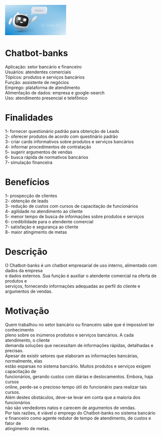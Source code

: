 ![chatbot](https://github.com/JZanataNeto/chatbot-banks/blob/973e57f9aa76afb106819d16d991a43c386a4848/chatbot.jpg)
# Chatbot-banks
Aplicação: setor bancário e financeiro  
Usuários: atendentes comerciais  
Tópicos: produtos e serviços bancários  
Função: assistente de negócios  
Emprego: plataforma de atendimento  
Alimentação de dados: empresa e google-search  
Uso: atendimento presencial e telefônico  
# Finalidades  
1- fornecer questionário padrão para obtenção de Leads  
2- oferecer produtos de acordo com questinário padrão  
3- criar cards informativos sobre produtos e serviços bancários  
4- informar procedimentos de contratação  
5- sugerir argumentos de vendas  
6- busca rápida de normativos bancários  
7- simulação financeira  
# Benefícios  
1- prospecção de clientes  
2- obtenção de leads  
3- redução de custos com cursos de capacitação de funcionários  
4- agilidade no atendimento ao cliente  
5- menor tempo de busca de informações sobre produtos e serviços  
6- credibilidade para o atendente comercial  
7- satisfação e segurança ao cliente  
8- maior atingimento de metas  
# Descrição  
O Chatbot-banks é um chatbot empresarial de uso interno, alimentado com dados da empresa  
e dados externos. Sua função é auxiliar o atendente comercial na oferta de produtos e  
serviços, fornecendo informações adequadas ao perfil do cliente e argumentos de vendas.  
# Motivação  
Quem trabalhou no setor bancário ou financeiro sabe que é impossível ter conhecimento  
pleno sobre os inúmeros produtos e serviços bancários. A cada atendimento, o cliente  
demanda soluções que necessitam de informações rápidas, detalhadas e precisas.  
Apesar de existir setores que elaboram as informações bancárias, normalmente, elas  
estão esparsas no sistema bancário. Muitos produtos e serviços exigem capacitação de  
funcionários, gerando custos com diárias e deslocamentos. Embora, haja cursos  
online, perde-se o precioso tempo útil do funcionário para realizar tais cursos.  
Além destes obstáculos, deve-se levar em conta que a maioria dos funcionários  
não são vendedores natos e carecem de argumentos de vendas.  
Por tais razões, é viável o emprego do Chatbot-banks no sistema bancário  
e financeiro como agente redutor de tempo de atendimento, de custos e fator de  
atingimento de metas.


